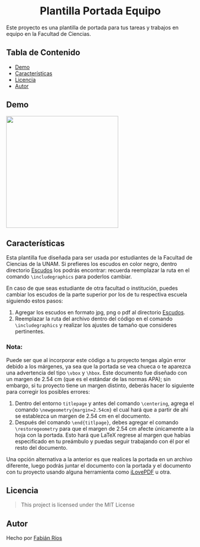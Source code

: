 <h1 align="center"> Plantilla Portada Equipo </h1>

Este proyecto es una plantilla de portada para tus tareas y trabajos en equipo en la Facultad de Ciencias.

## Tabla de Contenido

- [Demo](#demo)
- [Características](#características)
- [Licencia](#licencia)
- [Autor](#autor)

## Demo

<img src="https://i.imgur.com/5uWAz5w.jpg" width="300">

## Características

Esta plantilla fue diseñada para ser usada por estudiantes de la Facultad de Ciencias de la UNAM. Si prefieres los escudos en color negro, dentro directorio [Escudos](./Escudos) los podrás encontrar: recuerda reemplazar la ruta en el comando `\includegraphics` para poderlos cambiar.

En caso de que seas estudiante de otra facultad o institución, puedes cambiar los escudos de la parte superior por los de tu respectiva escuela siguiendo estos pasos:

1. Agregar los escudos en formato jpg, png o pdf al directorio [Escudos](./Escudos).
2. Reemplazar la ruta del archivo dentro del código en el comando `\includegraphics` y realizar los ajustes de tamaño que consideres pertinentes.

### Nota:

Puede ser que al incorporar este código a tu proyecto tengas algún error debido a los márgenes, ya sea que la portada se vea chueca o te aparezca una advertencia del tipo `\vbox` y `\hbox`. Este documento fue diseñado con un margen de 2.54 cm (que es el estándar de las normas APA); sin embargo, si tu proyecto tiene un margen distinto, deberás hacer lo siguiente para corregir los posibles errores:

1. Dentro del entorno `titlepage` y antes del comando `\centering`, agrega el comando `\newgeometry{margin=2.54cm}` el cual hará que a partir de ahí se establezca un margen de 2.54 cm en el documento.
2. Después del comando `\end{titlpage}`, debes agregar el comando `\restoregeometry` para que el margen de 2.54 cm afecte únicamente a la hoja con la portada. Esto hará que LaTeX regrese al margen que habías especificado en tu preámbulo y puedas seguir trabajando con él por el resto del documento.

Una opción alternativa a la anterior es que realices la portada en un archivo diferente, luego podrás juntar el documento con la portada y el documento con tu proyecto usando alguna herramienta como [iLovePDF](https://www.ilovepdf.com/es) u otra.

## Licencia

> This project is licensed under the MIT License

## Autor

Hecho por [Fabián Ríos](https://www.linkedin.com/in/soyfabianrg/)